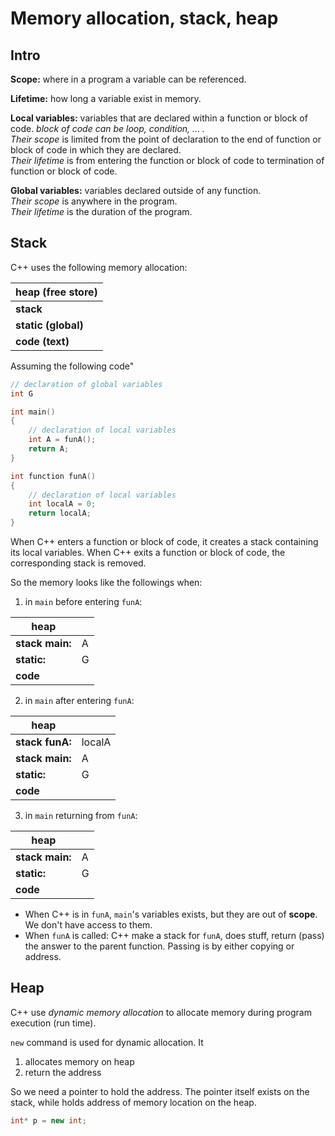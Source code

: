 # Memory allocation, stack, heap

## Intro
**Scope:** where in a program a variable can be referenced.

**Lifetime:** how long a variable exist in memory.  

**Local variables:** variables that are declared within a function or block of code. 
*block of code can be loop, condition, ... .*  
*Their scope* is limited from the point of declaration to the end of function or block of code in which they are declared.  
*Their lifetime* is from entering the function or block of code to termination of function or block of code.  

**Global variables:** variables declared outside of any function.  
*Their scope* is anywhere in the program.  
*Their lifetime* is the duration of the program.  

## Stack
C++ uses the following memory allocation: 

| **heap (free store)**  | 
| -----------------------| 
| **stack**              | 
| **static (global)**    | 
| **code (text)**        | 


Assuming the following code"

```c++
// declaration of global variables
int G

int main()
{
    // declaration of local variables
    int A = funA();
    return A;
}

int function funA()
{
    // declaration of local variables
    int localA = 0;
    return localA;
}
```

When C++ enters a function or block of code, it creates a stack containing its local variables. When C++ exits a function or block of code, the corresponding stack is removed. 

So the memory looks like the followings when:

1. in `main` before entering `funA`:  

| **heap**         |      | 
| -----------------|------| 
| **stack main:**  | A    | 
| **static:**      | G    | 
| **code**         |      | 
 
2. in `main` after entering `funA`:  

| **heap**         |      | 
| -----------------|------| 
| **stack funA:**  |localA| 
| **stack main:**  | A    | 
| **static:**      | G    |
| **code**         |      | 


3. in `main` returning from `funA`:  

| **heap**         |      | 
| -----------------|------| 
| **stack main:**  | A    | 
| **static:**      | G    |
| **code**         |      | 

* When C++ is in `funA`, `main`'s variables exists, but they are out of **scope**. We don't have access to them.
* When `funA` is called: C++ make a stack for `funA`, does stuff, return (pass) the answer to the parent function. Passing is by either copying or address. 

## Heap
C++ use *dynamic memory allocation* to allocate memory during program execution (run time).

`new` command is used for dynamic allocation. It 
1. allocates memory on heap 
2. return the address

So we need a pointer to hold the address.
The pointer itself exists on the stack, while holds address of memory location on the heap. 
```c++
int* p = new int;
```